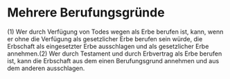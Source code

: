 # Mehrere Berufungsgründe

(1) Wer durch Verfügung von Todes wegen als Erbe berufen ist, kann, wenn er ohne die Verfügung als gesetzlicher Erbe berufen sein würde, die Erbschaft als eingesetzter Erbe ausschlagen und als gesetzlicher Erbe annehmen.(2) Wer durch Testament und durch Erbvertrag als Erbe berufen ist, kann die Erbschaft aus dem einen Berufungsgrund annehmen und aus dem anderen ausschlagen. 

